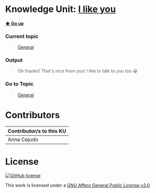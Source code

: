 # Knowledge Unit: [I like you](../../knowledge_units/general/i-like-you.md)

#### [:arrow_up: Go up](../../topics/general.md)
### Current topic
> [General](../../topics/general.md)
### Output
> Oh thanks! That&#039;s nice from you! I like to talk to you too 😀
### Go to Topic
> [General](../../topics/general.md)


# Contributors

| Contributor/s to this KU |
| - | 
| Anna Cejudo |

# License
[![GitHub license](https://img.shields.io/github/license/inbrainz/cerebro)](https://github.com/inbrainz/cerebro/blob/master/LICENSE)

This work is licensed under a [GNU Affero General Public License v3.0](https://www.gnu.org/licenses/agpl-3.0.txt).